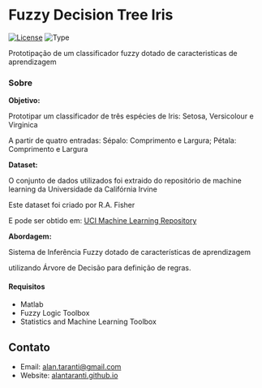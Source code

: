 # Fuzzy Decision Tree Iris
[![License](https://img.shields.io/github/license/AlanTaranti/FuzzyDecisionTreeIris)](LICENSE)
![Type](https://img.shields.io/badge/Type-LearningProject-orange)

Prototipação de um classificador fuzzy dotado de caracteristicas de aprendizagem

### Sobre

**Objetivo:**

Prototipar um classificador de três espécies de Iris: Setosa, Versicolour e Virginica

A partir de quatro entradas: Sépalo: Comprimento e Largura; Pétala: Comprimento e Largura

**Dataset:**

O conjunto de dados utilizados foi extraido do repositório de machine learning da Universidade da Califórnia Irvine

Este dataset foi criado por R.A. Fisher

E pode ser obtido em: [UCI Machine Learning Repository](https://archive.ics.uci.edu/ml/datasets/Iris)

**Abordagem:**

Sistema de Inferência Fuzzy dotado de características de aprendizagem

utilizando Árvore de Decisão para definição de regras.




#### Requisitos
* Matlab
* Fuzzy Logic Toolbox
* Statistics and Machine Learning Toolbox


## Contato
* Email: [alan.taranti@gmail.com](mailto:alan.taranti@gmail.com)
* Website: [alantaranti.github.io](https://alantaranti.github.io/)
